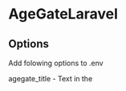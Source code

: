 # AgeGateLaravel

## Options
Add folowing options to .env

agegate_title - Text in the <title> tag
agegate_logo - Site logo before 'Age Gate' text and inside Qr-Code
agegate_site_name - Text before 'Age Gate'
agegate_custom_text - Text before 'reference to Digital Economy Act' or after
agegate_custom_text_location - Position of 'agegate_custom_text'. Values: 'top', 'bottom'
agegate_background_color - background color. Default: rgb(247, 241, 241)
agegate_text_color - text color. Default: #212529
agegate_remove_reference - Remove 'reference to Digital Economy Act'. Values: true, false
agegate_remove_visiting - Remove 'you are visiting from UK' text. Values: true, false
agegate_test_mode - start AgeGate immediatelly. Values: true, false
agegate_test_anyip - start AgeGate at any ip. Value: true, false
agegate_test_ip - set ip for testing. Example: '192.168.0.1'
agegate_start_from - start AgeGate after this time. Default: 2019-07-15T12:00
agegate_desktop_session_lifetime - reset AgeGate confirmation after this time in hours on Desktop. Default: 24
agegate_mobile_session_lifetime - reset AgeGate confirmation after this time in hours on Mobile devices. Default: 24